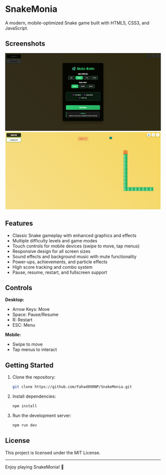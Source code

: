 # SnakeMonia

A modern, mobile-optimized Snake game built with HTML5, CSS3, and JavaScript.

## Screenshots

![SnakeMonia Gameplay](screenshots/1.jpeg)
![SnakeMonia Menu](screenshots/2.jpeg)

## Features

- Classic Snake gameplay with enhanced graphics and effects
- Multiple difficulty levels and game modes
- Touch controls for mobile devices (swipe to move, tap menus)
- Responsive design for all screen sizes
- Sound effects and background music with mute functionality
- Power-ups, achievements, and particle effects
- High score tracking and combo system
- Pause, resume, restart, and fullscreen support

## Controls

**Desktop:**

- Arrow Keys: Move
- Space: Pause/Resume
- R: Restart
- ESC: Menu

**Mobile:**

- Swipe to move
- Tap menus to interact

## Getting Started

1. Clone the repository:

   ```sh
   git clone https://github.com/Fahad090NP/SnakeMonia.git
   ```

2. Install dependencies:

   ```sh
   npm install
   ```

3. Run the development server:

   ```sh
   npm run dev
   ```

## License

This project is licensed under the MIT License.

---

Enjoy playing SnakeMonia! 🐍
